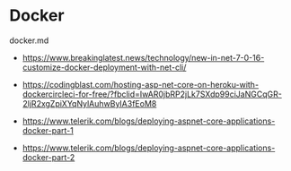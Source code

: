 # Docker

docker.md

*   https://www.breakinglatest.news/technology/new-in-net-7-0-16-customize-docker-deployment-with-net-cli/

*   https://codingblast.com/hosting-asp-net-core-on-heroku-with-dockercircleci-for-free/?fbclid=IwAR0jbRP2jLk7SXdp99ciJaNGCqGR-2ljR2xgZpiXYqNylAuhwByIA3fEoM8

*   https://www.telerik.com/blogs/deploying-aspnet-core-applications-docker-part-1

*   https://www.telerik.com/blogs/deploying-aspnet-core-applications-docker-part-2

